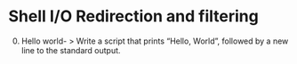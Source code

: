 # Shell I/O Redirection and filtering 
0. Hello world- > Write a script that prints “Hello, World”, followed by a new line to the standard output.
